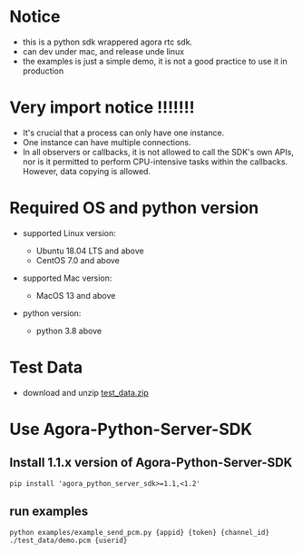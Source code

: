 # Notice
- this is a python sdk wrappered agora rtc sdk.
- can dev under mac, and release unde linux
- the examples is just a simple demo, it is not a good practice to use it in production
# Very import notice !!!!!!!
- It's crucial that a process can only have one instance.
- One instance can have multiple connections.
- In all observers or callbacks, it is not allowed to call the SDK's own APIs, nor is it permitted to perform   CPU-intensive tasks within the callbacks. However, data copying is allowed.

# Required OS and python version
- supported Linux version: 
  - Ubuntu 18.04 LTS and above
  - CentOS 7.0 and above
  
- supported Mac version:

  - MacOS 13 and above

- python version:
  - python 3.8 above

# Test Data
- download and unzip [test_data.zip](https://download.agora.io/demo/test/test_data_202409021506.zip)

# Use Agora-Python-Server-SDK
## Install 1.1.x version of Agora-Python-Server-SDK

```
pip install 'agora_python_server_sdk>=1.1,<1.2'
```

## run examples

```
python examples/example_send_pcm.py {appid} {token} {channel_id} ./test_data/demo.pcm {userid}
```

